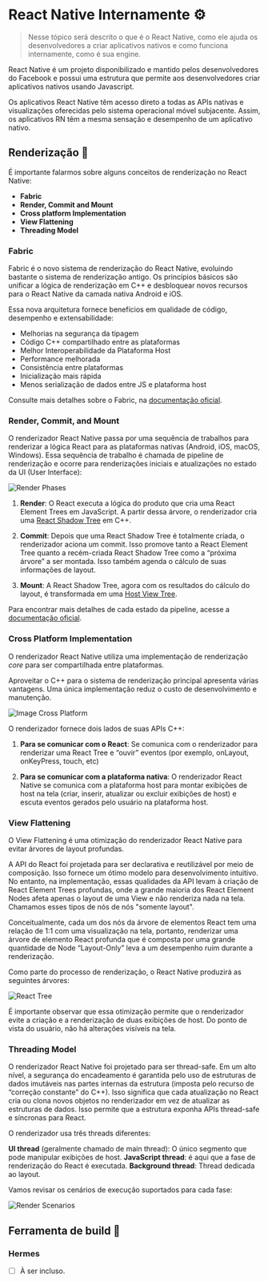 # React Native Internamente ⚙️

> Nesse tópico será descrito o que é o React Native, como ele ajuda os desenvolvedores a criar aplicativos nativos e como funciona internamente, como é sua engine.

React Native é um projeto disponibilizado e mantido pelos desenvolvedores do Facebook e possui uma estrutura que permite aos desenvolvedores criar aplicativos nativos usando Javascript.

Os aplicativos React Native têm acesso direto a todas as APIs nativas e visualizações oferecidas pelo sistema operacional móvel subjacente. Assim, os aplicativos RN têm a mesma sensação e desempenho de um aplicativo nativo.

## Renderização 🔄

É importante falarmos sobre alguns conceitos de renderização no React Native:

- **Fabric**
- **Render, Commit and Mount**
- **Cross platform Implementation**
- **View Flattening**
- **Threading Model**

### Fabric

Fabric é o novo sistema de renderização do React Native, evoluindo bastante o sistema de renderização antigo. Os princípios básicos são unificar a lógica de renderização em C++ e desbloquear novos recursos para o React Native da camada nativa Android e iOS.

Essa nova arquitetura fornece benefícios em qualidade de código, desempenho e extensabilidade:

- Melhorias na segurança da tipagem
- Código C++ compartilhado entre as plataformas
- Melhor Interoperabilidade da Plataforma Host
- Performance melhorada
- Consistência entre plataformas
- Inicialização mais rápida
- Menos serialização de dados entre JS e plataforma host

Consulte mais detalhes sobre o Fabric, na [documentação oficial](https://reactnative.dev/architecture/fabric-renderer).

### Render, Commit, and Mount

O renderizador React Native passa por uma sequência de trabalhos para renderizar a lógica React para as plataformas nativas (Android, iOS, macOS, Windows). Essa sequência de trabalho é chamada de pipeline de renderização e ocorre para renderizações iniciais e atualizações no estado da UI (User Interface):

![Render Phases](https://d33wubrfki0l68.cloudfront.net/dd89ae658f364cd434906164c095887108928f7e/b7225/assets/images/phase-one-render-cdd8336227468340a4c6b37d485e5bf8.png)

1. **Render**: O React executa a lógica do produto que cria uma React Element Trees em JavaScript. A partir dessa árvore, o renderizador cria uma [React Shadow Tree](https://reactnative.dev/architecture/glossary#react-shadow-tree-and-react-shadow-node) em C++.

2. **Commit**: Depois que uma React Shadow Tree é totalmente criada, o renderizador aciona um commit. Isso promove tanto a React Element Tree quanto a recém-criada React Shadow Tree como a “próxima árvore” a ser montada. Isso também agenda o cálculo de suas informações de layout.

3. **Mount**: A React Shadow Tree, agora com os resultados do cálculo do layout, é transformada em uma [Host View Tree](https://reactnative.dev/architecture/glossary#host-view-tree-and-host-view).

Para encontrar mais detalhes de cada estado da pipeline, acesse a [documentação oficial](https://reactnative.dev/architecture/render-pipeline).

### Cross Platform Implementation

O renderizador React Native utiliza uma implementação de renderização _core_ para ser compartilhada entre plataformas.

Aproveitar o C++ para o sistema de renderização principal apresenta várias vantagens. Uma única implementação reduz o custo de desenvolvimento e manutenção.

![Image Cross Platform](https://d33wubrfki0l68.cloudfront.net/1b5590a7ce6d4f9b805b020876fb161fb622eb90/eb9f1/assets/images/xplat-implementation-diagram-7611cf9dfb6d15667365630147d83ca5.png)

O renderizador fornece dois lados de suas APIs C++:

1. **Para se comunicar com o React**: Se comunica com o renderizador para renderizar uma React Tree e “ouvir” eventos (por exemplo, onLayout, onKeyPress, touch, etc)

2. **Para se comunicar com a plataforma nativa**: O renderizador React Native se comunica com a plataforma host para montar exibições de host na tela (criar, inserir, atualizar ou excluir exibições de host) e escuta eventos gerados pelo usuário na plataforma host.

### View Flattening

O View Flattening é uma otimização do renderizador React Native para evitar árvores de layout profundas.

A API do React foi projetada para ser declarativa e reutilizável por meio de composição. Isso fornece um ótimo modelo para desenvolvimento intuitivo. No entanto, na implementação, essas qualidades da API levam à criação de React Element Trees profundas, onde a grande maioria dos React Element Nodes afeta apenas o layout de uma View e não renderiza nada na tela. Chamamos esses tipos de nós de nós "somente layout".

Conceitualmente, cada um dos nós da árvore de elementos React tem uma relação de 1:1 com uma visualização na tela, portanto, renderizar uma árvore de elemento React profunda que é composta por uma grande quantidade de Node “Layout-Only” leva a um desempenho ruim durante a renderização.

Como parte do processo de renderização, o React Native produzirá as seguintes árvores:

![React Tree](https://d33wubrfki0l68.cloudfront.net/3f911132047469db255352764593f170187e749a/10d74/assets/images/diagram-one-3f2f9d7a2fa9d97b6b86fa3bd9b886d1.png)

É importante observar que essa otimização permite que o renderizador evite a criação e a renderização de duas exibições de host. Do ponto de vista do usuário, não há alterações visíveis na tela.

### Threading Model

O renderizador React Native foi projetado para ser thread-safe. Em um alto nível, a segurança do encadeamento é garantida pelo uso de estruturas de dados imutáveis ​​nas partes internas da estrutura (imposta pelo recurso de “correção constante” do C++). Isso significa que cada atualização no React cria ou clona novos objetos no renderizador em vez de atualizar as estruturas de dados. Isso permite que a estrutura exponha APIs thread-safe e síncronas para React.

O renderizador usa três threads diferentes:

**UI thread** (geralmente chamado de main thread): O único segmento que pode manipular exibições de host.
**JavaScript thread**: é aqui que a fase de renderização do React é executada.
**Background thread**: Thread dedicada ao layout.

Vamos revisar os cenários de execução suportados para cada fase:

![Render Scenarios](https://d33wubrfki0l68.cloudfront.net/fb7d0c08d948749cad7e16f9a489949b0407d2d7/627e2/docs/assets/architecture/threading-model/symbols.png)

## Ferramenta de build 🚀

### Hermes

- [ ] À ser incluso.
